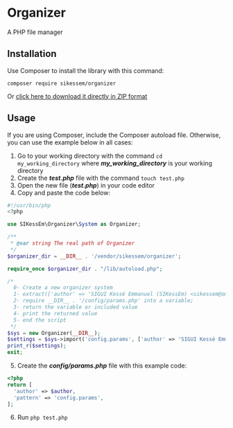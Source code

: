 # Organizer
A PHP file manager


## Installation

Use Composer to install the library with this command:

`composer require sikessem/organizer`

Or [click here to download it directly in ZIP format ](https://github.com/SIKessEm/Organizer/archive/refs/heads/main.zip)


## Usage

If you are using Composer, include the Composer autoload file.
Otherwise, you can use the example below in all cases:

1. Go to your working directory with the command `cd my_working_directory` where **_my_working_directory_** is your working directory
2. Create the **_test.php_** file with the command `touch test.php`
3. Open the new file (**_test.php_**) in your code editor
4. Copy and paste the code below:
```php
#!/usr/bin/php
<?php

use SIKessEm\Organizer\System as Organizer;

/**
 * @var string The real path of Organizer
 */
$organizer_dir = __DIR__ . '/vendor/sikessem/organizer';

require_once $organizer_dir . "/lib/autoload.php";

/*
  0- Create a new organizer system
  1- extract(['author' => 'SIGUI Kessé Emmanuel (SIKessEm) <sikessem@omninf.com>']);
  2- require __DIR__ . '/config/params.php' into a variable;
  3- return the variable or included value
  4- print the returned value
  5- end the script
 */
$sys = new Organizer(__DIR__);
$settings = $sys->import('config.params', ['author' => 'SIGUI Kessé Emmanuel (SIKessEm) <sikessem@omninf.com>'], false);
print_r($settings);
exit;
```
5. Create the **_config/params.php_** file with this example code:
```php
<?php
return [
  'author' => $author,
  'pattern' => 'config.params',
];
```
6. Run `php test.php`
